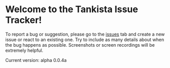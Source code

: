 # Welcome to the Tankista Issue Tracker!
To report a bug or suggestion, please go to the [issues](https://github.com/RRSoftware/Tankista-Bugs/issues) tab and create a new issue or react to an existing one. Try to include as many details about when the bug happens as possible. Screenshots or screen recordings will be extremely helpful.

Current version: alpha 0.0.4a
